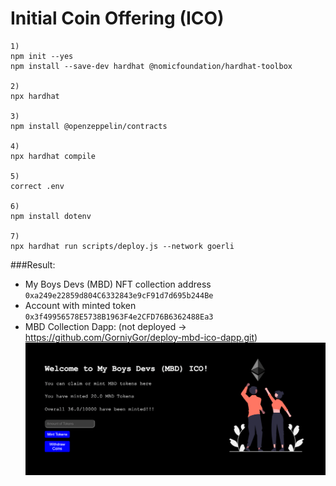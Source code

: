 # Initial Coin Offering (ICO)

```
1)
npm init --yes
npm install --save-dev hardhat @nomicfoundation/hardhat-toolbox

2)
npx hardhat

3)
npm install @openzeppelin/contracts

4)
npx hardhat compile

5)
correct .env

6)
npm install dotenv

7)
npx hardhat run scripts/deploy.js --network goerli
```

###Result:
- My Boys Devs (MBD) NFT collection address `0xa249e22859d804C6332843e9cF91d7d695b244Be`
- Account with minted token `0x3f49956578E5738B1963F4e2CFD76B6362488Ea3`
- MBD Collection Dapp: (not deployed -> https://github.com/GorniyGor/deploy-mbd-ico-dapp.git)
![img.png](img.png)

